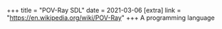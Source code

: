 +++
title = "POV-Ray SDL"
date = 2021-03-06
[extra]
link = "https://en.wikipedia.org/wiki/POV-Ray"
+++
A programming language


